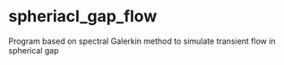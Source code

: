 # spheriacl_gap_flow

Program based on spectral Galerkin method to simulate transient flow in spherical gap
